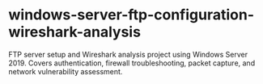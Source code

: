 # windows-server-ftp-configuration-wireshark-analysis
FTP server setup and Wireshark analysis project using Windows Server 2019. Covers authentication, firewall troubleshooting, packet capture, and network vulnerability assessment.
